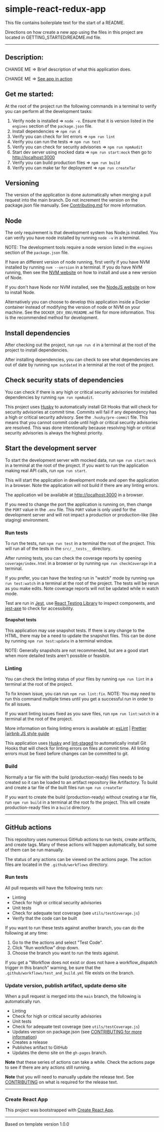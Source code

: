 # simple-react-redux-app

This file contains boilerplate text for the start of a README.

Directions on how create a new app using the files in this project are located in GETTING_STARTED/README.md file.

---

## Description:

CHANGE ME => Brief description of what this application does.

CHANGE ME => [See app in action]()

## Get me started:

At the root of the project run the following commands in a terminal to verify you can perform all the development tasks:

1.  Verify node is installed => `node -v`. Ensure that it is version listed in the `engines` section of the `package.json` file.
1.  Install dependencies => `npm run d`
1.  Verify you can check for lint errors => `npm run lint`
1.  Verify you can run the tests => `npm run test`
1.  Verify you can check for security advisories => `npm run npmAudit`
1.  Start dev server using mocked data => `npm run start:mock` then go to [http://localhost:3000](http://localhost:3000)
1.  Verify you can build production files => `npm run build`
1.  Verify you can make tar for deployment => `npm run createTar`

## Versioning

The version of the application is done automatically when merging a pull request into the main branch. Do not increment the version on the package.json file manually. See [Contributing.md](CONTRUBUTING.md) for more information.

## Node

The only requirement is that development system has Node.js installed. You can verify you have node installed by running `node -v` in a terminal.

NOTE: The development tools require a node version listed in the `engines` section of the `package.json` file.

If have an different version of node running, first verify if you have NVM installed by running `nvm --version` in a terminal. If you do have NVM running, then see the [NVM website](https://github.com/nvm-sh/nvm) on how to install and use a new version of Node.

If you don't have Node nor NVM installed, see the [NodeJS website](https://nodejs.org/en/) on how to install Node.

Alternatively you can choose to develop this application inside a Docker container instead of modifying the version of node or NVM on your machine. See the `DOCKER_DEV_ENV/README.md` file for more information. This is the recommended method for development.

## Install dependencies

After checking out the project, run `npm run d` in a terminal at the root of the project to install dependencies.

After installing dependencies, you can check to see what dependencies are out of date by running `npm outdated` in a terminal at the root of the project.

## Check security stats of dependencies

You can check if there is any high or critical security advisories for installed dependencies by running `npm run npmAudit`.

This project uses [Husky](https://github.com/typicode/husky) to automatically install Git Hooks that will check for security advisories at commit time. Commits will fail if any dependency has a high or critical security advisory. See the `.husky/pre-commit` file. This means that you cannot commit code until high or critical security advisories are resolved. This was done intentionally because resolving high or critical security advisories is always the highest priority.

## Start the development server

To start the development server with mocked data, run `npm run start:mock` in a terminal at the root of the project. If you want to run the application making real API calls, run `npm run start`.

This will start the application in development mode and open the application in a browser. Note the application will not build if there are any linting errors.

The application wil be available at [http://localhost:3000](http://localhost:3000) in a browser.

If you need to change the port the application is running on, then change the `PORT` value in the `.env` file. This `PORT` value is only used for the development server and will not impact a production or production-like (like staging) environment.

### Run tests

To run the tests, run `npm run test` in a terminal the root of the project. This will run all of the tests in the `src/__tests__` directory.

After running tests, you can check the coverage reports by opening `coverage/index.html` in a browser or by running `npm run checkCoverage` in a terminal.

If you prefer, you can have the testing run in "watch" mode by running `npm run test:watch` in a terminal at the root of the project. The tests will be rerun as you make edits. Note coverage reports will not be updated while in watch mode.

Test are run in [Jest](https://jestjs.io/docs/en/expect), use [React Testing Library](https://testing-library.com/docs/react-testing-library/intro/) to inspect components, and [jest-axe](https://github.com/nickcolley/jest-axe) to check for accessibility.

#### Snapshot tests

This application may use snapshot tests. If there is any change to the HTML, there may be a need to update the snapshot files. This can be done by running `npm run test:update` in a terminal window.

NOTE: Generally snapshots are not recommended, but are a good start when more detailed tests aren't possible or feasible.

### Linting

You can check the linting status of your files by running `npm run lint` in a terminal at the root of the project.

To fix known issue, you can run `npm run lint:fix`. NOTE: You may need to run this command multiple times until you get a successful run in order to fix all issues.

If you want linting issues fixed as you save files, run `npm run lint:watch` in a terminal at the root of the project.

More information on fixing linting errors is available at: [esLint](https://eslint.org/docs/rules/) | [Prettier](https://prettier.io/docs/en/install.html) |[airbnb JS style guide](https://github.com/airbnb/javascript)

This application uses [Husky](https://github.com/typicode/husky) and [lint-staged](https://github.com/okonet/lint-staged) to automatically install Git Hooks that will check for linting errors on files at commit time. All linting errors must be fixed before changes can be committed to git.

### Build

Normally a tar file with the build (production-ready) files needs to be created so it can be loaded to an artifact repository like Artifactory. To build and create a tar file of the built files run `npm run createTar`

If you want to create the build (production-ready) without creating a tar file, run `npm run build` in a terminal at the root fo the project. This will create production-ready files in a `build` directory.

---

## GitHub actions

This repository uses numerous GitHub actions to run tests, create artifacts, and create tags. Many of these actions will happen automatically, but some of them can be run manually.

The status of any actions can be viewed on the actions page. The action files are located in the `.github/workflows` directory.

### Run tests

All pull requests will have the following tests run:

- Linting
- Check for high or critical security advisories
- Unit tests
- Check for adequate test coverage (see `utils/testCoverage.js`)
- Verify that the code can be built

If you want to run these tests against another branch, you can do the following at any time:

1. Go to the the actions and select "Test Code".
1. Click "Run workflow" drop down.
1. Choose the branch you want to run the tests against.

If you get a "Workflow does not exist or does not have a workflow_dispatch trigger in this branch" warning, be sure that the `.github/workflows/test_and_build.yml` file exists on the branch.

### Update version, publish artifact, update demo site

When a pull request is merged into the `main` branch, the following is automatically run.

- Linting
- Check for high or critical security advisories
- Unit tests
- Check for adequate test coverage (see `utils/testCoverage.js`)
- Updates version on package.json (see [CONTRIBUTING for more information](CONTRIBUTING.md))
- Creates a release
- Publishes artifact to GitHub
- Updates the demo site on the `gh-pages` branch.

**Note** that these series of actions can take a while. Check the actions page to see if there are any actions still running.

**Note** that you will need to manually update the release text. See [CONTRIBUTING](CONTRIBUTING.md) on what is required for the release text.

---

### Create React App

This project was bootstrapped with [Create React App](https://github.com/facebook/create-react-app).

---
Based on template version 1.0.0